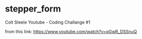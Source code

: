 # stepper_form
Colt Steele Youtube - Coding Challange #1

from this link:
https://www.youtube.com/watch?v=qGwR_DSSnuQ
